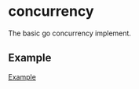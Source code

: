 # concurrency

The basic go concurrency implement.

## Example

[Example](https://github.com/JonSnow47/concurrency/tree/main/example)
